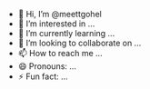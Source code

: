 - 👋 Hi, I’m @meettgohel
- 👀 I’m interested in ...
- 🌱 I’m currently learning ...
- 💞️ I’m looking to collaborate on ...
- 📫 How to reach me ...
- 😄 Pronouns: ...
- ⚡ Fun fact: ...

<!---
meettgohel/meettgohel is a ✨ special ✨ repository because its `README.md` (this file) appears on your GitHub profile.
You can click the Preview link to take a look at your changes.
--->

